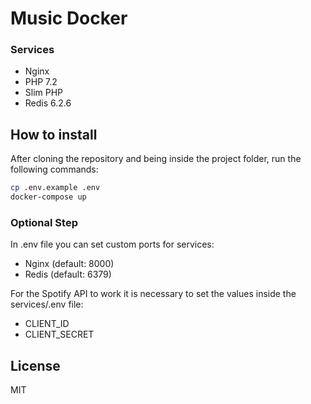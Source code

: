 # Music Docker
### Services
- Nginx
- PHP 7.2
- Slim PHP
- Redis 6.2.6

## How to install
After cloning the repository and being inside the project folder, run the following commands:
```sh
cp .env.example .env
docker-compose up
```

### Optional Step
In .env file you can set custom ports for services:
- Nginx (default: 8000)
- Redis (default: 6379)

For the Spotify API to work it is necessary to set the values inside the services/.env file:
- CLIENT_ID
- CLIENT_SECRET

## License

MIT
